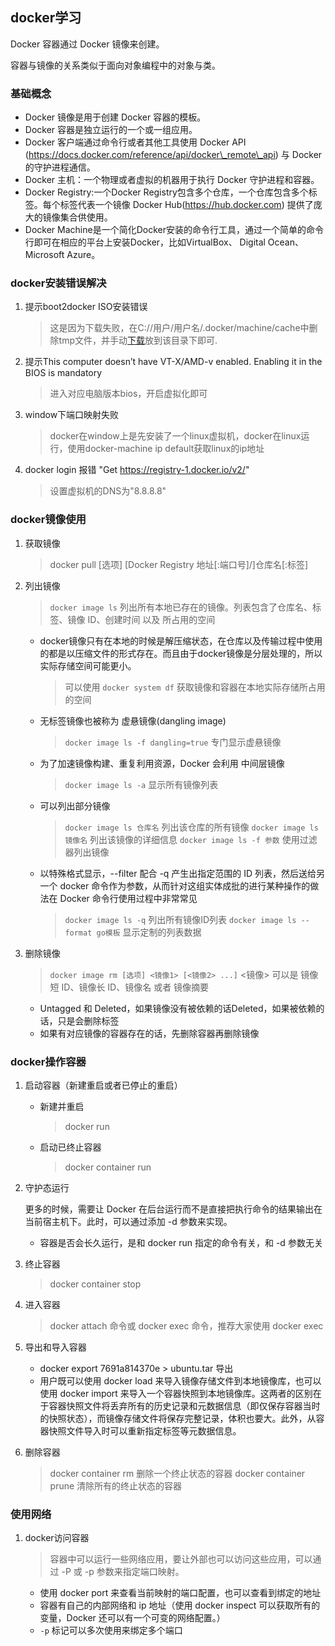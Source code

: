 ## docker学习
Docker 容器通过 Docker 镜像来创建。

容器与镜像的关系类似于面向对象编程中的对象与类。

### 基础概念

+ Docker 镜像是用于创建 Docker 容器的模板。
+ Docker 容器是独立运行的一个或一组应用。
+ Docker 客户端通过命令行或者其他工具使用 Docker API (https://docs.docker.com/reference/api/docker\_remote\_api) 与 Docker 的守护进程通信。
+ Docker 主机：一个物理或者虚拟的机器用于执行 Docker 守护进程和容器。
+ Docker Registry:一个Docker Registry包含多个仓库，一个仓库包含多个标签。每个标签代表一个镜像
Docker Hub(https://hub.docker.com) 提供了庞大的镜像集合供使用。
+ Docker Machine是一个简化Docker安装的命令行工具，通过一个简单的命令行即可在相应的平台上安装Docker，比如VirtualBox、 Digital Ocean、Microsoft Azure。

### docker安装错误解决

1. 提示boot2docker ISO安装错误

     > 这是因为下载失败，在C://用户/用户名/.docker/machine/cache中删除tmp文件，并手动[下载](https://github.com/boot2docker/boot2docker/releases/download/v17.05.0-ce/boot2docker.iso)放到该目录下即可.

2. 提示This computer doesn’t have VT-X/AMD-v enabled. Enabling it in the BIOS is mandatory

     > 进入对应电脑版本bios，开启虚拟化即可

3. window下端口映射失败

	> docker在window上是先安装了一个linux虚拟机，docker在linux运行，使用docker-machine ip default获取linux的ip地址

4. docker login 报错 "Get https://registry-1.docker.io/v2/"

	> 设置虚拟机的DNS为"8.8.8.8"

### docker镜像使用

1. 获取镜像 

	> docker pull [选项] [Docker Registry 地址[:端口号]/]仓库名[:标签]

2. 列出镜像

	> `docker image ls` 列出所有本地已存在的镜像。列表包含了仓库名、标签、镜像 ID、创建时间 以及 所占用的空间

    + docker镜像只有在本地的时候是解压缩状态，在仓库以及传输过程中使用的都是以压缩文件的形式存在。而且由于docker镜像是分层处理的，所以实际存储空间可能更小。  
    
		> 可以使用 `docker system df` 获取镜像和容器在本地实际存储所占用的空间

	+ 无标签镜像也被称为 虚悬镜像(dangling image) 
		
		> `docker image ls -f dangling=true` 专门显示虚悬镜像

	+ 为了加速镜像构建、重复利用资源，Docker 会利用 中间层镜像

		> `docker image ls -a` 显示所有镜像列表

	+ 可以列出部分镜像

		> `docker image ls 仓库名` 列出该仓库的所有镜像
		> `docker image ls 镜像名` 列出该镜像的详细信息
		> `docker image ls -f 参数` 使用过滤器列出镜像

	+ 以特殊格式显示，--filter 配合 -q 产生出指定范围的 ID 列表，然后送给另一个 docker 命令作为参数，从而针对这组实体成批的进行某种操作的做法在 Docker 命令行使用过程中非常常见
		
		> `docker image ls -q` 列出所有镜像ID列表
		> `docker image ls --format go模板` 显示定制的列表数据

3. 删除镜像

	> `docker image rm [选项] <镜像1> [<镜像2> ...]` <镜像> 可以是 镜像短 ID、镜像长 ID、镜像名 或者 镜像摘要

	+ Untagged 和 Deleted，如果镜像没有被依赖的话Deleted，如果被依赖的话，只是会删除标签
	+ 如果有对应镜像的容器存在的话，先删除容器再删除镜像

### docker操作容器

1. 启动容器（新建重启或者已停止的重启）

	+ 新建并重启

		> docker run 

	+ 启动已终止容器

		> docker container run

2. 守护态运行

	更多的时候，需要让 Docker 在后台运行而不是直接把执行命令的结果输出在当前宿主机下。此时，可以通过添加 -d 参数来实现。
	
	+ 容器是否会长久运行，是和 docker run 指定的命令有关，和 -d 参数无关

3. 终止容器

	> docker container stop

4. 进入容器

	> docker attach 命令或 docker exec 命令，推荐大家使用 docker exec

5. 导出和导入容器

	+ docker export 7691a814370e > ubuntu.tar 导出
	+ 用户既可以使用 docker load 来导入镜像存储文件到本地镜像库，也可以使用 docker import 来导入一个容器快照到本地镜像库。这两者的区别在于容器快照文件将丢弃所有的历史记录和元数据信息（即仅保存容器当时的快照状态），而镜像存储文件将保存完整记录，体积也要大。此外，从容器快照文件导入时可以重新指定标签等元数据信息。

6. 删除容器

	> docker container rm 删除一个终止状态的容器
	> docker container prune 清除所有的终止状态的容器

### 使用网络

1. docker访问容器

	> 容器中可以运行一些网络应用，要让外部也可以访问这些应用，可以通过 -P 或 -p 参数来指定端口映射。
	
	+ 使用 docker port 来查看当前映射的端口配置，也可以查看到绑定的地址
	+ 容器有自己的内部网络和 ip 地址（使用 docker inspect 可以获取所有的变量，Docker 还可以有一个可变的网络配置。）
	+ `-p` 标记可以多次使用来绑定多个端口
